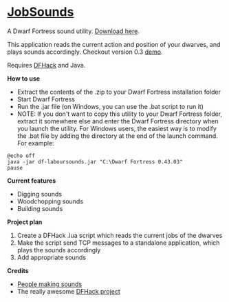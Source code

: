 # [JobSounds](https://github.com/birgersp/df-jobsounds)

A Dwarf Fortress sound utility. [Download here](https://github.com/birgersp/df-jobsounds/releases).

This application reads the current action and position of your dwarves, and plays sounds accordingly. Checkout version 0.3 [demo](https://youtu.be/EpGBG0oPhmQ).

Requires [DFHack](http://www.bay12forums.com/smf/index.php?topic=139553) and Java.

**How to use**
* Extract the contents of the .zip to your Dwarf Fortress installation folder
* Start Dwarf Fortress
* Run the .jar file (on Windows, you can use the .bat script to run it)
* NOTE: If you don't want to copy this utility to your Dwarf Fortress folder, extract it somewhere else and enter the Dwarf Fortress directory when you launch the utility.
For Windows users, the easiest way is to modify the .bat file by adding the directory at the end of the launch command. For example:

```
@echo off
java -jar df-laboursounds.jar "C:\Dwarf Fortress 0.43.03"
pause
```

**Current features**
* Digging sounds
* Woodchopping sounds
* Building sounds

**Project plan**
1. Create a DFHack .lua script which reads the current jobs of the dwarves
2. Make the script send TCP messages to a standalone application, which plays the sounds accordingly
3. Add appropriate sounds

**Credits**
* [People making sounds](https://github.com/birgersp/df-jobsounds-bin)
* The really awesome [DFHack project](https://github.com/DFHack)
